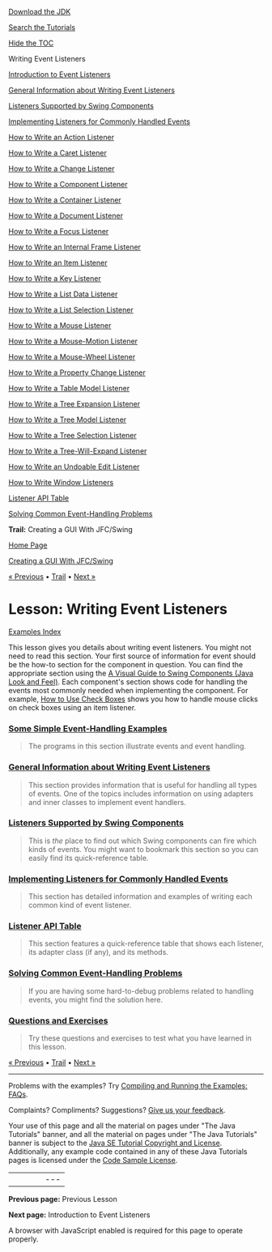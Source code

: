 [Download
the JDK](http://java.sun.com/javase/6/download.jsp)
  
[Search the
Tutorials](../../search.html)
  
[Hide the TOC](javascript:toggleLeft())

Writing Event Listeners

[Introduction to Event Listeners](intro.html)

[General Information about Writing Event Listeners](generalrules.html)

[Listeners Supported by Swing Components](eventsandcomponents.html)

[Implementing Listeners for Commonly Handled Events](handling.html)

[How to Write an Action Listener](actionlistener.html)

[How to Write a Caret Listener](caretlistener.html)

[How to Write a Change Listener](changelistener.html)

[How to Write a Component Listener](componentlistener.html)

[How to Write a Container Listener](containerlistener.html)

[How to Write a Document Listener](documentlistener.html)

[How to Write a Focus Listener](focuslistener.html)

[How to Write an Internal Frame Listener](internalframelistener.html)

[How to Write an Item Listener](itemlistener.html)

[How to Write a Key Listener](keylistener.html)

[How to Write a List Data Listener](listdatalistener.html)

[How to Write a List Selection Listener](listselectionlistener.html)

[How to Write a Mouse Listener](mouselistener.html)

[How to Write a Mouse-Motion Listener](mousemotionlistener.html)

[How to Write a Mouse-Wheel Listener](mousewheellistener.html)

[How to Write a Property Change Listener](propertychangelistener.html)

[How to Write a Table Model Listener](tablemodellistener.html)

[How to Write a Tree Expansion Listener](treeexpansionlistener.html)

[How to Write a Tree Model Listener](treemodellistener.html)

[How to Write a Tree Selection Listener](treeselectionlistener.html)

[How to Write a Tree-Will-Expand Listener](treewillexpandlistener.html)

[How to Write an Undoable Edit Listener](undoableeditlistener.html)

[How to Write Window Listeners](windowlistener.html)

[Listener API Table](api.html)

[Solving Common Event-Handling Problems](problems.html)

**Trail:** Creating a GUI With JFC/Swing

[Home Page](../../index.html)
>
[Creating a GUI With JFC/Swing](../index.html)

[« Previous](../dnd/index.html) • [Trail](../TOC.html) • [Next »](intro.html)

# Lesson: Writing Event Listeners

[Examples Index](../examples/events/index.html)

This lesson gives you details about writing event listeners.
You might not need to read this section.
Your first source of information for event should be the how-to section for the component in question.
You can find the appropriate section using the
[A Visual Guide to Swing Components (Java Look and Feel)](../../ui/features/components.html).
Each component's section shows code
for handling the events most commonly needed
when implementing the component.
For example,
[How to Use Check Boxes](../components/button.html#checkbox) shows you how to handle mouse clicks on check boxes
using an item listener.

### [Some Simple Event-Handling Examples](intro.html)

> The programs in this section illustrate
> events and event handling.

### [General Information about Writing Event Listeners](generalrules.html)

> This section provides information that is useful for handling all types of events.
> One of the topics includes information on using adapters and inner classes to implement event handlers.

### [Listeners Supported by Swing Components](eventsandcomponents.html)

> This is *the* place to find out which Swing components
> can fire which kinds of events.
> You might want to bookmark this section
> so you can easily find
> its quick-reference table.

### [Implementing Listeners for Commonly Handled Events](handling.html)

> This section has
> detailed information and examples
> of writing each common kind of event listener.

### [Listener API Table](api.html)

> This section features
> a quick-reference table that
> shows each listener,
> its adapter class (if any),
> and its methods.

### [Solving Common Event-Handling Problems](problems.html)

> If you are having some hard-to-debug problems related to
> handling events, you might find the solution here.

### [Questions and Exercises](../QandE/questions-ch5.html)

> Try these questions and exercises to test what you have learned in this lesson.

[« Previous](../dnd/index.html)
•
[Trail](../TOC.html)
•
[Next »](intro.html)

---

Problems with the examples? Try [Compiling and Running
the Examples: FAQs](../../information/run-examples.html).
  
Complaints? Compliments? Suggestions? [Give
us your feedback](http://download.oracle.com/javase/feedback.html).

Your use of this page and all the material on pages under "The Java Tutorials" banner,
and all the material on pages under "The Java Tutorials" banner is subject to the [Java SE Tutorial Copyright
and License](../../information/license.html).
Additionally, any example code contained in any of these Java
Tutorials pages is licensed under the
[Code
Sample License](http://developers.sun.com/license/berkeley_license.html).

|  |  |  |  |  |
| --- | --- | --- | --- | --- |
| |  |  | | --- | --- | | duke image | Oracle logo | | [About Oracle](http://www.oracle.com/us/corporate/index.html) | [Oracle Technology Network](http://www.oracle.com/technology/index.html) | [Terms of Service](https://www.samplecode.oracle.com/servlets/CompulsoryClickThrough?type=TermsOfService) | Copyright © 1995, 2011 Oracle and/or its affiliates. All rights reserved. |

**Previous page:** Previous Lesson
  
**Next page:** Introduction to Event Listeners




A browser with JavaScript enabled is required for this page to operate properly.